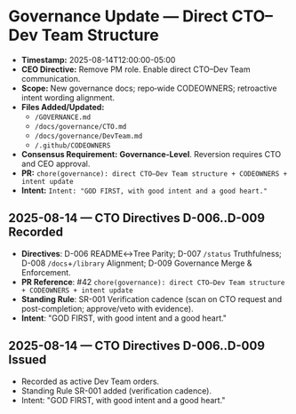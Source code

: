 # Governance Update — Direct CTO–Dev Team Structure

- **Timestamp:** 2025-08-14T12:00:00-05:00
- **CEO Directive:** Remove PM role. Enable direct CTO–Dev Team communication.
- **Scope:** New governance docs; repo‑wide CODEOWNERS; retroactive intent wording alignment.
- **Files Added/Updated:**
  - `/GOVERNANCE.md`
  - `/docs/governance/CTO.md`
  - `/docs/governance/DevTeam.md`
  - `/.github/CODEOWNERS`
- **Consensus Requirement:** **Governance‑Level**. Reversion requires CTO and CEO approval.
- **PR:** `chore(governance): direct CTO–Dev Team structure + CODEOWNERS + intent update`
- **Intent:** `Intent: "GOD FIRST, with good intent and a good heart."`

## 2025-08-14 — CTO Directives D-006..D-009 Recorded
- **Directives**: D-006 README↔Tree Parity; D-007 `/status` Truthfulness; D-008 `/docs`+`/library` Alignment; D-009 Governance Merge & Enforcement.
- **PR Reference**: #42 `chore(governance): direct CTO–Dev Team structure + CODEOWNERS + intent update`
- **Standing Rule**: SR-001 Verification cadence (scan on CTO request and post-completion; approve/veto with evidence).
- **Intent**: "GOD FIRST, with good intent and a good heart."
## 2025-08-14 — CTO Directives D-006..D-009 Issued
- Recorded as active Dev Team orders.
- Standing Rule SR-001 added (verification cadence).
- Intent: "GOD FIRST, with good intent and a good heart."
